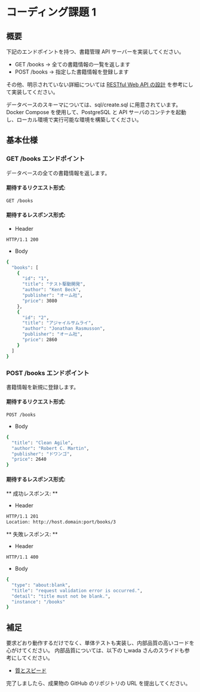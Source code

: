 # コーディング課題 1
## 概要

下記のエンドポイントを持つ、書籍管理 API サーバーを実装してください。

- GET /books -> 全ての書籍情報の一覧を返します
- POST /books -> 指定した書籍情報を登録します

その他、明示されていない詳細については
[RESTful Web API の設計](https://learn.microsoft.com/ja-jp/azure/architecture/best-practices/api-design)
を参考にして実装してください。

データベースのスキーマについては、sql/create.sql に用意されています。
Docker Compose を使用して、PostgreSQL と API サーバのコンテナを起動し、ローカル環境で実行可能な環境を構築してください。

## 基本仕様
### GET /books エンドポイント

データベースの全ての書籍情報を返します。

#### 期待するリクエスト形式:

```bash
GET /books
```

#### 期待するレスポンス形式:

- Header
```bash
HTTP/1.1 200
```

- Body
```bash
{
  "books": [
    {
      "id": "1",
      "title": "テスト駆動開発",
      "author": "Kent Beck",
      "publisher": "オーム社",
      "price": 3080
    },
    {
      "id": "2",
      "title": "アジャイルサムライ",
      "author": "Jonathan Rasmusson",
      "publisher": "オーム社",
      "price": 2860
    }
  ]
}
```

### POST /books エンドポイント

書籍情報を新規に登録します。

#### 期待するリクエスト形式:

```bash
POST /books
```

- Body
```bash
{
  "title": "Clean Agile",
  "author": "Robert C. Martin",
  "publisher": "ドワンゴ",
  "price": 2640
}
```

#### 期待するレスポンス形式:

** 成功レスポンス: **

- Header
```bash
HTTP/1.1 201
Location: http://host.domain:port/books/3
```

** 失敗レスポンス: **
- Header
```bash
HTTP/1.1 400
```

- Body
```bash
{
  "type": "about:blank",
  "title": "request validation error is occurred.",
  "detail": "title must not be blank.",
  "instance": "/books"
}
```

## 補足
要求どおり動作するだけでなく、単体テストも実装し、内部品質の高いコードを心がけてください。
内部品質については、以下の t_wada さんのスライドも参考にしてください。

- [質とスピード](https://speakerdeck.com/twada/quality-and-speed)

完了しましたら、成果物の GitHub のリポジトリの URL を提出してください。
